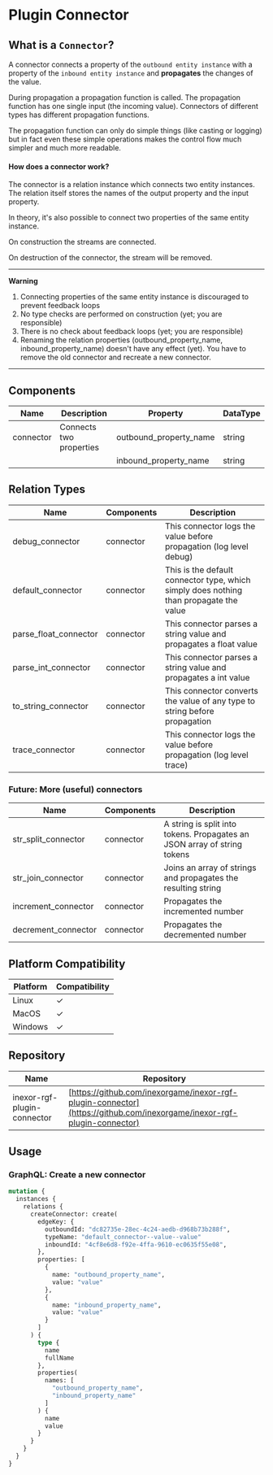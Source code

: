 # Plugin Connector

## What is a `Connector`?

A connector connects a property of the `outbound entity instance` with a property of the `inbound entity
instance` and **propagates** the changes of the value.

During propagation a propagation function is called. The propagation function has one single input (the
incoming value). Connectors of different types has different propagation functions.

The propagation function can only do simple things (like casting or logging) but in fact even these
simple operations makes the control flow much simpler and much more readable.

#### How does a connector work?

The connector is a relation instance which connects two entity instances. The relation itself stores
the names of the output property and the input property.

In theory, it's also possible to connect two properties of the same entity instance.

On construction the streams are connected.

On destruction of the connector, the stream will be removed.

---
**Warning**

1. Connecting properties of the same entity instance is discouraged to prevent feedback loops
2. No type checks are performed on construction (yet; you are responsible)
3. There is no check about feedback loops (yet; you are responsible)
4. Renaming the relation properties (outbound_property_name, inbound_property_name) doesn't have any
   effect (yet). You have to remove the old connector and recreate a new connector.

---

## Components

| Name      | Description             | Property               | DataType |
|-----------|-------------------------|------------------------|----------|
| connector | Connects two properties | outbound_property_name | string   |
|           |                         | inbound_property_name  | string   |

## Relation Types

| Name                  | Components | Description                                                                            |
|-----------------------|------------|----------------------------------------------------------------------------------------|
| debug_connector       | connector  | This connector logs the value before propagation (log level debug)                     |
| default_connector     | connector  | This is the default connector type, which simply does nothing than propagate the value |
| parse_float_connector | connector  | This connector parses a string value and propagates a float value                      |
| parse_int_connector   | connector  | This connector parses a string value and propagates a int value                        |
| to_string_connector   | connector  | This connector converts the value of any type to string before propagation             |
| trace_connector       | connector  | This connector logs the value before propagation (log level trace)                     |

### Future: More (useful) connectors

| Name                | Components | Description                                                              |
|---------------------|------------|--------------------------------------------------------------------------|
| str_split_connector | connector  | A string is split into tokens. Propagates an JSON array of string tokens |
| str_join_connector  | connector  | Joins an array of strings and propagates the resulting string            |
| increment_connector | connector  | Propagates the incremented number                                        |
| decrement_connector | connector  | Propagates the decremented number                                        |

## Platform Compatibility

| Platform | Compatibility |
|----------|---------------|
| Linux    | ✓             |
| MacOS    | ✓             |
| Windows  | ✓             |

## Repository

| Name                        | Repository                                                                                                             |
|-----------------------------|------------------------------------------------------------------------------------------------------------------------|
| inexor-rgf-plugin-connector | [https://github.com/inexorgame/inexor-rgf-plugin-connector](https://github.com/inexorgame/inexor-rgf-plugin-connector) |

## Usage

### GraphQL: Create a new connector

```graphql
mutation {
  instances {
    relations {
      createConnector: create(
        edgeKey: {
          outboundId: "dc82735e-28ec-4c24-aedb-d968b73b288f",
          typeName: "default_connector--value--value"
          inboundId: "4cf8e6d8-f92e-4ffa-9610-ec0635f55e08",
        },
        properties: [
          {
            name: "outbound_property_name",
            value: "value"
          },
          {
            name: "inbound_property_name",
            value: "value"
          }
        ]
      ) {
        type {
          name
          fullName
        },
        properties(
          names: [
            "outbound_property_name",
            "inbound_property_name"
          ]
        ) {
          name
          value
        }
      }
    }
  }
}
```
